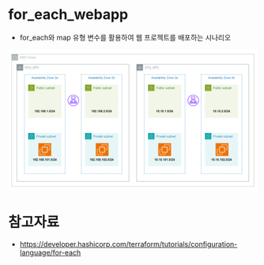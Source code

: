 # for_each_webapp
- for_each와 map 유형 변수를 활용하여 웹 프로젝트를 배포하는 시나리오

<img src="./multi_vpc_architecture.png"/>

# 참고자료
- https://developer.hashicorp.com/terraform/tutorials/configuration-language/for-each
